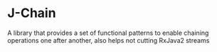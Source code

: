 # J-Chain
A library that provides a set of functional patterns to enable chaining operations one after another, also helps not cutting RxJava2 streams
